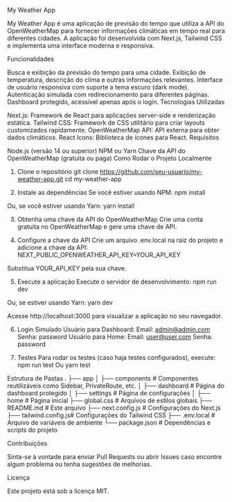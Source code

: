 My Weather App

My Weather App é uma aplicação de previsão do tempo que utiliza a API do OpenWeatherMap para fornecer informações climáticas em tempo real para diferentes cidades. A aplicação foi desenvolvida com Next.js, Tailwind CSS e implementa uma interface moderna e responsiva.

Funcionalidades

Busca e exibição da previsão do tempo para uma cidade.
Exibição de temperatura, descrição do clima e outras informações relevantes.
Interface de usuário responsiva com suporte a tema escuro (dark mode).
Autenticação simulada com redirecionamento para diferentes páginas.
Dashboard protegido, acessível apenas após o login.
Tecnologias Utilizadas

Next.js: Framework de React para aplicações server-side e renderização estática.
Tailwind CSS: Framework de CSS utilitário para criar layouts customizados rapidamente.
OpenWeatherMap API: API externa para obter dados climáticos.
React Icons: Biblioteca de ícones para React.
Requisitos

Node.js (versão 14 ou superior)
NPM ou Yarn
Chave da API do OpenWeatherMap (gratuita ou paga)
Como Rodar o Projeto Localmente

1. Clone o repositório
git clone https://github.com/seu-usuario/my-weather-app.git
cd my-weather-app

2. Instale as dependências
Se você estiver usando NPM:
npm install

Ou, se você estiver usando Yarn:
yarn install

3. Obtenha uma chave da API do OpenWeatherMap
Crie uma conta gratuita no OpenWeatherMap e gere uma chave de API.

4. Configure a chave da API
Crie um arquivo .env.local na raiz do projeto e adicione a chave da API:
NEXT_PUBLIC_OPENWEATHER_API_KEY=YOUR_API_KEY

Substitua YOUR_API_KEY pela sua chave.

5. Execute a aplicação
Execute o servidor de desenvolvimento:
npm run dev

Ou, se estiver usando Yarn:
yarn dev

Acesse http://localhost:3000 para visualizar a aplicação no seu navegador.

6. Login Simulado
Usuário para Dashboard:
Email: admin@admin.com
Senha: password
Usuário para Home:
Email: user@user.com
Senha: password

7. Testes
Para rodar os testes (caso haja testes configurados), execute:
npm run test
Ou
yarn test

Estrutura de Pastas
.
├── app
│   ├── components    # Componentes reutilizáveis como Sidebar, PrivateRoute, etc.
│   ├── dashboard     # Página do dashboard protegido
│   ├── settings      # Página de configurações
│   ├── home          # Página inicial
├── global.css            # Arquivos de estilos globais
├── README.md         # Este arquivo
├── next.config.js    # Configurações do Next.js
├── tailwind.config.js# Configurações do Tailwind CSS
├── .env.local        # Arquivo de variáveis de ambiente
└── package.json      # Dependências e scripts do projeto

Contribuições

Sinta-se à vontade para enviar Pull Requests ou abrir Issues caso encontre algum problema ou tenha sugestões de melhorias.

Licença

Este projeto está sob a licença MIT.
